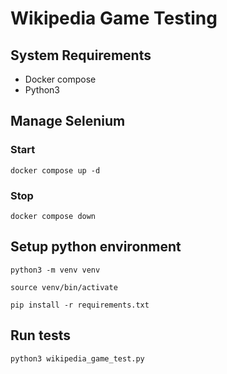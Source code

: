 # Wikipedia Game Testing 

## System Requirements
- Docker compose
- Python3

## Manage Selenium

### Start

`docker compose up -d`

### Stop

`docker compose down`

## Setup python environment

`python3 -m venv venv`

`source venv/bin/activate`

`pip install -r requirements.txt`

## Run tests

`python3 wikipedia_game_test.py`
